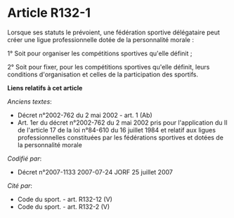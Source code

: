# Article R132-1

Lorsque ses statuts le prévoient, une fédération sportive délégataire peut créer une ligue professionnelle dotée de la
personnalité morale :

1° Soit pour organiser les compétitions sportives qu'elle définit ;

2° Soit pour fixer, pour les compétitions sportives qu'elle définit, leurs conditions d'organisation et celles de la
participation des sportifs.

**Liens relatifs à cet article**

_Anciens textes_:

  - Décret n°2002-762 du 2 mai 2002 - art. 1 (Ab)
  - Art. 1er du décret n°2002-762 du 2 mai 2002 pris pour l'application du II de l'article 17 de la loi n°84-610 du 16 juillet 1984 et relatif aux ligues professionnelles constituées par les fédérations sportives et dotées de la personnalité morale

_Codifié par_:

  - Décret n°2007-1133 2007-07-24 JORF 25 juillet 2007

_Cité par_:

  - Code du sport. - art. R132-12 (V)
  - Code du sport. - art. R132-2 (V)
